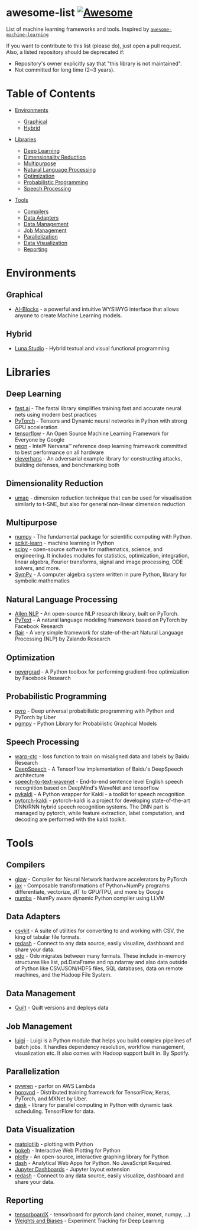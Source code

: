 # awesome-list [![Awesome](https://cdn.rawgit.com/sindresorhus/awesome/d7305f38d29fed78fa85652e3a63e154dd8e8829/media/badge.svg)](https://github.com/sindresorhus/awesome)

List of machine learning frameworks and tools. Inspired by
[`awesome-machine-learning`](https://github.com/josephmisiti/awesome-machine-learning)

If you want to contribute to this list (please do), just open a pull request.
Also, a listed repository should be deprecated if:

- Repository's owner explicitly say that "this library is not maintained".
- Not committed for long time (2~3 years).

# Table of Contents

- [Environments](#environments)

    - [Graphical](#graphical)
    - [Hybrid](#hybrid)

- [Libraries](#libraries)

    - [Deep Learning](#deep-learning)
    - [Dimensionality Reduction](#dimensionality-reduction)
    - [Multipurpose](#multipurpose)
    - [Natural Language Processing](#natural-language-processing)
    - [Optimization](#optimization)
    - [Probabilistic Programming](#probabilistic-programming)
    - [Speech Processing](#speech-processing)

- [Tools](#tools)

    - [Compilers](#compilers)
    - [Data Adapters](#data-adapters)
    - [Data Management](#data-management)
    - [Job Management](#job-management)
    - [Parallelization](#parallelization)
    - [Data Visualization](#data-visualization)
    - [Reporting](#reporting)

# Environments

## Graphical

- [AI-Blocks](https://github.com/MrNothing/AI-Blocks) - a powerful and intuitive
WYSIWYG interface that allows anyone to create Machine Learning models.

## Hybrid

- [Luna Studio](https://github.com/luna/luna-studio) - Hybrid textual and visual
functional programming

# Libraries

## Deep Learning

- [fast.ai](https://github.com/fastai/fastai) - The fastai library simplifies
training fast and accurate neural nets using modern best practices
- [PyTorch](https://github.com/pytorch/pytorch) - Tensors and Dynamic neural
networks in Python with strong GPU acceleration
- [tensorflow](https://github.com/tensorflow/tensorflow) - An Open Source
Machine Learning Framework for Everyone by Google
- [neon](https://github.com/NervanaSystems/neon) - Intel® Nervana™ reference
deep learning framework committed to best performance on all hardware
- [cleverhans](https://github.com/tensorflow/cleverhans) - An adversarial
example library for constructing attacks, building defenses, and benchmarking
both

## Dimensionality Reduction

- [umap](https://github.com/lmcinnes/umap) - dimension reduction technique that
can be used for visualisation similarly to t-SNE, but also for general
non-linear dimension reduction

## Multipurpose

- [numpy](https://github.com/numpy/numpy) - The fundamental package for
scientific computing with Python.
- [scikit-learn](https://github.com/scikit-learn/scikit-learn) - machine
learning in Python
- [scipy](https://github.com/scipy/scipy) - open-source software for
mathematics, science, and engineering. It includes modules for statistics,
optimization, integration, linear algebra, Fourier transforms, signal and image
processing, ODE solvers, and more.
- [SymPy](https://github.com/sympy/sympy) - A computer algebra system written in pure Python, library for symbolic mathematics

## Natural Language Processing

- [Allen NLP](https://github.com/allenai/allennlp) - An open-source NLP research
library, built on PyTorch.
- [PyText](https://github.com/facebookresearch/pytext) - A natural language
modeling framework based on PyTorch by Facebook Research
- [flair](https://github.com/zalandoresearch/flair) - A very simple framework
for state-of-the-art Natural Language Processing (NLP) by Zalando Research

## Optimization

- [nevergrad](https://github.com/facebookresearch/nevergrad) - A Python toolbox
for performing gradient-free optimization by Facebook Research

## Probabilistic Programming

- [pyro](https://github.com/uber/pyro) - Deep universal probabilistic
programming with Python and PyTorch by Uber
- [pgmpy](https://github.com/pgmpy/pgmpy) - Python Library for Probabilistic
Graphical Models

## Speech Processing

- [warp-ctc](https://github.com/baidu-research/warp-ctc) - loss function to
train on misaligned data and labels by Baidu Research
- [DeepSpeech](https://github.com/mozilla/DeepSpeech) - A TensorFlow
implementation of Baidu's DeepSpeech architecture
- [speech-to-text-wavenet](https://github.com/buriburisuri/speech-to-text-wavenet) -
End-to-end sentence level English speech recognition based on DeepMind's WaveNet
and tensorflow
- [pykaldi](https://github.com/pykaldi/pykaldi) - A Python wrapper for Kaldi -
a toolkit for speech recognition
- [pytorch-kaldi](https://github.com/mravanelli/pytorch-kaldi) - pytorch-kaldi
is a project for developing state-of-the-art DNN/RNN hybrid speech recognition
systems. The DNN part is managed by pytorch, while feature extraction, label
computation, and decoding are performed with the kaldi toolkit.

# Tools

## Compilers

- [glow](https://github.com/pytorch/glow) - Compiler for Neural Network hardware
accelerators by PyTorch
- [jax](https://github.com/google/jax) - Composable transformations of
Python+NumPy programs: differentiate, vectorize, JIT to GPU/TPU, and more by
Google
- [numba](https://github.com/numba/numba) - NumPy aware dynamic Python compiler
using LLVM

## Data Adapters

- [csvkit](https://github.com/wireservice/csvkit) - A suite of utilities for
converting to and working with CSV, the king of tabular file formats.
- [redash](https://github.com/getredash/redash) - Connect to any data source,
easily visualize, dashboard and share your data.
- [odo](https://github.com/blaze/odo/blob/master/docs/source/index.rst) - Odo migrates between many formats. These include in-memory structures like list, pd.DataFrame and np.ndarray and also data outside of Python like CSV/JSON/HDF5 files, SQL databases, data on remote machines, and the Hadoop File System.

## Data Management

- [Quilt](https://github.com/quiltdata/quilt) - Quilt versions and deploys data

## Job Management

- [luigi](https://github.com/spotify/luigi) - Luigi is a Python module that
helps you build complex pipelines of batch jobs. It handles dependency
resolution, workflow management, visualization etc. It also comes with Hadoop
support built in. By Spotify.

## Parallelization

- [pywren](https://github.com/pywren/pywren) - parfor on AWS Lambda
- [horovod](https://github.com/uber/horovod) - Distributed training framework
for TensorFlow, Keras, PyTorch, and MXNet by Uber.
- [dask](https://github.com/dask/dask) - library for parallel computing in Python with dynamic task scheduling. TensorFlow for data.

## Data Visualization

- [matplotlib](https://github.com/matplotlib/matplotlib) - plotting with Python
- [bokeh](https://github.com/bokeh/bokeh) - Interactive Web Plotting for Python
- [plotly](https://github.com/plotly/plotly.py) - An open-source, interactive
graphing library for Python
- [dash](https://github.com/plotly/dash) - Analytical Web Apps for Python. No
JavaScript Required.
- [Jupyter Dashboards](https://github.com/jupyter/dashboards) - Jupyter layout
extension
- [redash](https://github.com/getredash/redash) - Connect to any data source,
easily visualize, dashboard and share your data.

## Reporting

- [tensorboardX](https://github.com/lanpa/tensorboardX) - tensorboard for
pytorch (and chainer, mxnet, numpy, ...)
- [Weights and Biases](https://www.wandb.com) - Experiment Tracking for Deep
Learning
